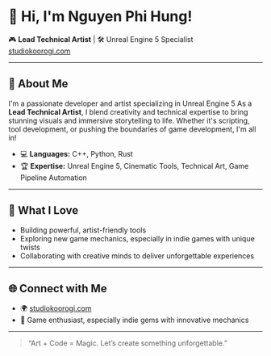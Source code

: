 # 👋 Hi, I'm Nguyen Phi Hung!

🎮 **Lead Technical Artist** | 🛠️ Unreal Engine 5 Specialist  
[studiokoorogi.com](https://studiokoorogi.com)

---

## 🚀 About Me

I'm a passionate developer and artist specializing in Unreal Engine 5 As a **Lead Technical Artist**, I blend creativity and technical expertise to bring stunning visuals and immersive storytelling to life. Whether it's scripting, tool development, or pushing the boundaries of game development, I'm all in!

- 💻 **Languages:** C++, Python, Rust
- 🏆 **Expertise:** Unreal Engine 5, Cinematic Tools, Technical Art, Game Pipeline Automation

---

## 🌟 What I Love

- Building powerful, artist-friendly tools
- Exploring new game mechanics, especially in indie games with unique twists
- Collaborating with creative minds to deliver unforgettable experiences

---

## 🌐 Connect with Me

- 🌍 [studiokoorogi.com](https://studiokoorogi.com)
- 🎲 Game enthusiast, especially indie gems with innovative mechanics

---

> “Art + Code = Magic. Let’s create something unforgettable.”
